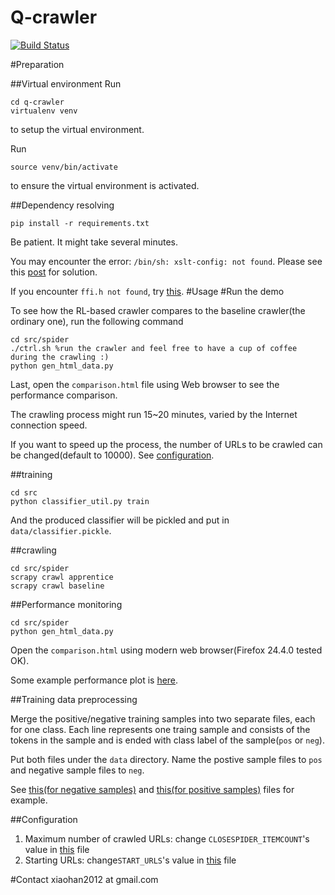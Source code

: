 Q-crawler
===========

[![Build Status](https://travis-ci.org/xiaohan2012/q-crawler.png?branch=master)](https://travis-ci.org/xiaohan2012/q-crawler)

#Preparation

##Virtual environment
Run
```
cd q-crawler
virtualenv venv
```
to setup the virtual environment.

Run 
```
source venv/bin/activate
```
to ensure the virtual environment is activated.

##Dependency resolving
```
pip install -r requirements.txt
```
Be patient. It might take several minutes.

You may encounter the error:  `/bin/sh: xslt-config: not found`. Please see this [post](http://stackoverflow.com/questions/5178416/pip-install-lxml-error) for solution.

If you encounter `ffi.h not found`, try [this](http://stackoverflow.com/questions/12982486/glib-compile-error-ffi-h-but-libffi-is-installed/17518165#17518165).
#Usage
#Run the demo

To see how the RL-based crawler compares to the baseline crawler(the ordinary one), run the following command

```
cd src/spider
./ctrl.sh %run the crawler and feel free to have a cup of coffee during the crawling :)
python gen_html_data.py
```

Last, open the `comparison.html` file using Web browser to see the performance comparison.

The crawling process might run 15~20 minutes, varied by the Internet connection speed.

If you want to speed up the process, the number of URLs to be crawled can be changed(default to 10000). See [configuration](https://github.com/xiaohan2012/q-crawler/#configuration).


##training

```
cd src
python classifier_util.py train
```

And the produced classifier will be pickled and put in `data/classifier.pickle`.

##crawling

```
cd src/spider
scrapy crawl apprentice 
scrapy crawl baseline
```

##Performance monitoring

```
cd src/spider
python gen_html_data.py
```

Open the `comparison.html` using modern web browser(Firefox 24.4.0 tested OK).

Some example performance plot is [here](http://www.cs.helsinki.fi/u/hxiao/rl-project/comparison.html).

##Training data preprocessing 

Merge the positive/negative training samples into two separate files, each for one class. Each line represents one traing sample and consists of the tokens in the sample and is ended with class label of the sample(`pos` or `neg`).

Put both files under the `data` directory. Name the postive sample files to `pos` and negative sample files to `neg`.

See [this(for negative samples)](https://raw.githubusercontent.com/xiaohan2012/q-crawler/master/data/neg) and [this(for positive samples)](https://raw.githubusercontent.com/xiaohan2012/q-crawler/master/data/pos) files for example.

##Configuration

1. Maximum number of crawled URLs: change  `CLOSESPIDER_ITEMCOUNT`'s value in [this](https://github.com/xiaohan2012/q-crawler/blob/master/src/spider/spider/settings.py) file
2. Starting URLs: change`START_URLS`'s value in [this](https://github.com/xiaohan2012/q-crawler/blob/master/src/spider/spider/settings.py) file

#Contact
xiaohan2012 at gmail.com

